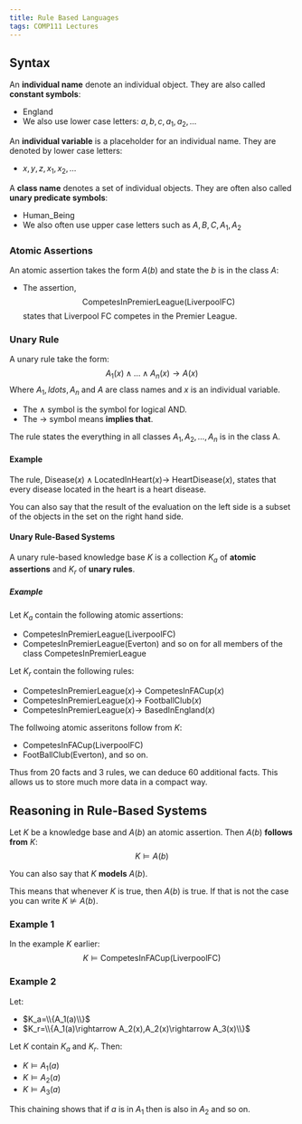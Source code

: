 ```yaml
---
title: Rule Based Languages
tags: COMP111 Lectures
---
```

## Syntax
An **individual name** denote an individual object. They are also called **constant symbols**:

* England
* We also use lower case letters: $a,b,c,a_1,a_2,\ldots$

An **individual variable** is a placeholder for an individual name. They are denoted by lower case letters:

* $x,y,z,x_1,x_2,\ldots$

A **class name** denotes a set of individual objects. They are often also called **unary predicate symbols**:

* Human_Being
* We also often use upper case letters such as $A,B,C,A_1,A_2$

### Atomic Assertions

An atomic assertion takes the form $A(b)$ and state the $b$ is in the class $A$:

* The assertion,
$$\text{CompetesInPremierLeague}(\text{LiverpoolFC})$$ states that Liverpool FC competes in the Premier League.

### Unary Rule
A unary rule take the form:
$$A_1(x)\wedge\ldots\wedge A_n(x)\rightarrow A(x)$$
Where $A_1,ldots,A_n$ and $A$ are class names and $x$ is an individual variable.

* The $\wedge$ symbol is the symbol for logical AND.
* The $\rightarrow$ symbol means **implies that**.

The rule states the everything in all classes $A_1,A_2,\ldots,A_n$ is in the class A.

#### Example

The rule, $\text{Disease}(x)\wedge\text{LocatedInHeart}(x)\rightarrow$ $\text{HeartDisease}(x)$, states that every disease located in the heart is a heart disease.

You can also say that the result of the evaluation on the left side is a subset of the objects in the set on the right hand side.

#### Unary Rule-Based Systems
A unary rule-based knowledge base $K$ is a collection $K_a$ of **atomic assertions** and $K_r$ of **unary rules**.

##### Example
Let $K_a$ contain the following atomic assertions:

* $\text{CompetesInPremierLeague}(\text{LiverpoolFC})$
* $\text{CompetesInPremierLeague}(\text{Everton})$ and so on for all members of the class $\text{CompetesInPremierLeague}$

Let $K_r$ contain the following rules:

* $\text{CompetesInPremierLeague}(x)\rightarrow$ $\text{CompetesInFACup}(x)$
* $\text{CompetesInPremierLeague}(x)\rightarrow$ $\text{FootballClub}(x)$
* $\text{CompetesInPremierLeague}(x)\rightarrow$ $\text{BasedInEngland}(x)$

The follwoing atomic asseritons follow from $K$:

* $\text{CompetesInFACup}(\text{LiverpoolFC})$
* $\text{FootBallClub}(\text{Everton})$, and so on.

Thus from 20 facts and 3 rules, we can deduce 60 additional facts. This allows us to store much more data in a compact way.

## Reasoning in Rule-Based Systems
Let $K$ be a knowledge base and $A(b)$ an atomic assertion. Then $A(b)$ **follows from** $K$:
$$K\models A(b)$$

You can also say that $K$ **models** $A(b)$.

This means that whenever $K$ is true, then $A(b)$ is true. If that is not the case you can write $K\nvDash A(b)$.

### Example 1
In the example $K$ earlier:
$$K\models\text{CompetesInFACup}(\text{LiverpoolFC})$$

### Example 2
Let:

* $K_a=\\{A_1(a)\\}$
* $K_r=\\{A_1(a)\rightarrow A_2(x),A_2(x)\rightarrow A_3(x)\\}$

Let $K$ contain $K_a$ and $K_r$. Then:

* $K\models A_1(a)$
* $K\models A_2(a)$
* $K\models A_3(a)$

This chaining shows that if $a$ is in $A_1$ then is also in $A_2$ and so on.

